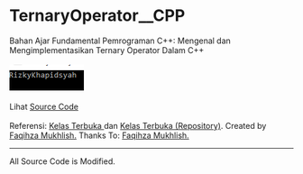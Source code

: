 # TernaryOperator__CPP
Bahan Ajar Fundamental Pemrograman C++: Mengenal dan Mengimplementasikan Ternary Operator Dalam C++<br><br>
<img src="https://github.com/RizkyKhapidsyah/TernaryOperator__CPP/blob/master/Results/001.PNG"><br><br>
Lihat <a href="https://github.com/RizkyKhapidsyah/TernaryOperator__CPP/blob/master/Source.cpp">Source Code</a><br><br>
Referensi: <a href="https://www.youtube.com/user/faqihzamukhlish"> Kelas Terbuka </a> dan <a href="https://github.com/kelasterbuka"> Kelas Terbuka (Repository)</a>. Created by <a href="https://github.com/faqihza">Faqihza Mukhlish.</a> Thanks To: <a href="https://www.youtube.com/channel/UCRGHjysoCemh4y7tCJQs30w/about">Faqihza Mukhlish.</a><br>

-----
All Source Code is Modified.
